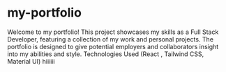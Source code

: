 # my-portfolio
Welcome to my portfolio! This project showcases my skills as a Full Stack Developer, featuring a collection of my work and personal projects. The portfolio is designed to give potential employers and collaborators insight into my abilities and style. Technologies Used (React , Tailwind CSS, Material UI)
hiiiiii

